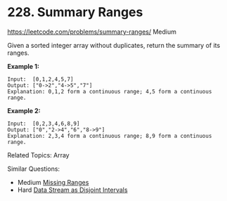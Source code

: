 # 228. Summary Ranges
<https://leetcode.com/problems/summary-ranges/>
Medium

Given a sorted integer array without duplicates, return the summary of its ranges.

**Example 1:**

    Input:  [0,1,2,4,5,7]
    Output: ["0->2","4->5","7"]
    Explanation: 0,1,2 form a continuous range; 4,5 form a continuous range.

**Example 2:**

    Input:  [0,2,3,4,6,8,9]
    Output: ["0","2->4","6","8->9"]
    Explanation: 2,3,4 form a continuous range; 8,9 form a continuous range.

Related Topics: Array

Similar Questions: 
* Medium [Missing Ranges](https://leetcode.com/problems/missing-ranges/)
* Hard [Data Stream as Disjoint Intervals](https://leetcode.com/problems/data-stream-as-disjoint-intervals/)